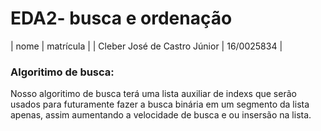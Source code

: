 # EDA2- busca e ordenação

| nome | matrícula |
| Cleber José de Castro Júnior | 16/0025834 |

<h3>Algoritimo de busca:</h3>
  <p>Nosso algoritimo de busca terá uma lista auxiliar de indexs que serão usados para futuramente fazer a busca binária em um
  segmento da lista apenas, assim aumentando a velocidade de busca e ou insersão na lista.</p>
